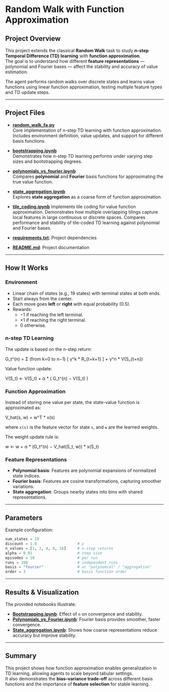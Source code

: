 # Random Walk with Function Approximation

## Project Overview

This project extends the classical **Random Walk** task to study **n-step Temporal Difference (TD) learning** with **function approximation**.  
The goal is to understand how different **feature representations** — polynomial and Fourier bases — affect the stability and accuracy of value estimation.

The agent performs random walks over discrete states and learns value functions using linear function approximation, testing multiple feature types and TD update steps.

---

## Project Files

- **[random_walk_fa.py](src/random_walk.py)**  
  Core implementation of n-step TD learning with function approximation.  
  Includes environment definition, value updates, and support for different basis functions.

- **[bootstrapping.ipynb](notebooks/bootstrapping.ipynb)**  
  Demonstrates how n-step TD learning performs under varying step sizes and bootstrapping degrees.

- **[polynomials_vs_fourier.ipynb](notebooks/polynomials_vs_fourier.ipynb)**  
  Compares **polynomial** and **Fourier** basis functions for approximating the true value function.

- **[state_aggregation.ipynb](notebooks/state_aggregation.ipynb)**  
  Explores **state aggregation** as a coarse form of function approximation.

- **[tile_coding.ipynb]()**
  Implements tile coding for value function approximation.
  Demonstrates how multiple overlapping tilings capture local features in large continuous or discrete spaces.
  Compares performance and stability of tile-coded TD learning against polynomial and Fourier bases.

- **[requirements.txt](requirements.txt)**: Project dependencies

- **[README.md](README.md)**: Project documentation

---

## How It Works

### Environment
- Linear chain of states (e.g., 19 states) with terminal states at both ends.  
- Start always from the center.  
- Each move goes **left** or **right** with equal probability (0.5).  
- Rewards:  
  - −1 if reaching the left terminal.  
  - +1 if reaching the right terminal.  
  - 0 otherwise.

### n-step TD Learning
The update is based on the n-step return:

G_t^(n) = Σ (from k=0 to n−1) [ γ^k * R_{t+k+1} ] + γ^n * V(S_{t+n})

Value function update:

V(S_t) ← V(S_t) + α * ( G_t^(n) − V(S_t) )

### Function Approximation
Instead of storing one value per state, the state-value function is approximated as:

V_hat(s, w) = w^T * x(s)

where `x(s)` is the feature vector for state `s`, and `w` are the learned weights.

The weight update rule is:

w ← w + α * (G_t^(n) − V_hat(S_t, w)) * x(S_t)

### Feature Representations
- **Polynomial basis**: Features are polynomial expansions of normalized state indices.  
- **Fourier basis**: Features are cosine transformations, capturing smoother variations.  
- **State aggregation**: Groups nearby states into bins with shared representations.

---

## Parameters

Example configuration:
```python
num_states = 19  
discount = 1.0                  # γ  
n_values = [1, 2, 4, 8, 16]     # n-step returns  
alpha = 0.01                    # step size  
episodes = 10                   # per run  
runs = 100                      # independent runs  
basis = "fourier"               # or "polynomial" / "aggregation"  
order = 3                       # basis function order  
```
---

## Results & Visualization

The provided notebooks illustrate:
- **[Bootstrapping.ipynb](notebooks/bootstrapping.ipynb)**: Effect of `n` on convergence and stability.
- **[Polynomials_vs_Fourier.ipynb](notebooks/polynomials_vs_fourier.ipynb)**: Fourier basis provides smoother, faster convergence.
- **[State_aggregation.ipynb](notebooks/state_aggregation.ipynb)**: Shows how coarse representations reduce accuracy but improve stability.

---

## Summary
This project shows how function approximation enables generalization in TD learning, allowing agents to scale beyond tabular settings.  
It also demonstrates the **bias–variance trade-off** across different basis functions and the importance of **feature selection** for stable learning.
